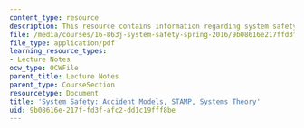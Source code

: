 ```yaml
---
content_type: resource
description: This resource contains information regarding system safety.
file: /media/courses/16-863j-system-safety-spring-2016/9b08616e217ffd3fafc2dd1c19fff8be_MIT16_863JS16_LecNotes2.pdf
file_type: application/pdf
learning_resource_types:
- Lecture Notes
ocw_type: OCWFile
parent_title: Lecture Notes
parent_type: CourseSection
resourcetype: Document
title: 'System Safety: Accident Models, STAMP, Systems Theory'
uid: 9b08616e-217f-fd3f-afc2-dd1c19fff8be
---
```

